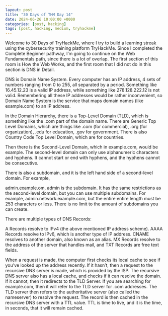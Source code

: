 ```yaml
---
layout: post
title: "30 Days of THM Day 14"
date: 2024-06-26 10:00:00 +0000
categories: [post, hacking]
tags: [post, hacking, medium, tryhackme]
---
```


Welcome to 30 Days of TryHackMe, where I try to build a learning streak using the cybersecurity training platform TryHackMe. Since I completed the Complete Beginner pathway, I’m going to continue on the Web Fundamentals path, since there is a lot of overlap. The first section of this room is How the Web Works, and the first room that I did not do in this section is DNS in Detail.



DNS is Domain Name System. Every computer has an IP address, 4 sets of numbers ranging from 0 to 255, all separated by a period. Something like 16.45.12.23 is a valid IP address, while something like 278.128.222.12 is not valid. Remembering all these IP addresses would be rather inconvenient, so Domain Name System is the service that maps domain names (like example.com) to an IP address.

In the Domain Hierarchy, there is a Top-Level Domain (TLD), which is something like the .com part of the domain name. There are Generic Top Level Domains, which are things like .com (for commercial), .org (for organization), .edu for education, .gov for government. There is also Country Code Top Level Domain, which are for countries.

Then there is the Second-Level Domain, which in example.com, would be example. The second-level domain can only use alphanumeric characters and hyphens. It cannot start or end with hyphens, and the hyphens cannot be consecutive.

There is also a subdomain, and it is the left hand side of a second-level domain. For example,

admin.example.om, admin is the subdomain. It has the same restrictions as the second-level domain, but you can use multiple subdomains. For example, admin.network.example.com, but the entire entire length must be 253 characters or less. There is no limit to the amount of subdomains you can create.

There are multiple types of DNS Records:

A Records resolve to IPv4 (the above mentioned IP address scheme). AAAA Records resolve to IPv6, which is another type of IP address. CNAME resolves to another domain, also known as an alias. MX Records resolve to the address of the server that handles mail, and TXT Records are free text fields.

When a request is made, the computer first checks its local cache to see if you’ve looked up the address recently. If it hasn’t, then a request to the recursive DNS server is made, which is provided by the ISP. The recursive DNS server also has a local cache, and checks if it can resolve the domain. If it cannot, then it redirects to the TLD Server. If you are searching for example.com, then it will refer to the TLD server for .com addresses. The TLD server then refers to the authoritative server (also called the nameserver) to resolve the request. The record is then cached in the recursive DNS server with a TTL value. TTL is time to live, and it is the time, in seconds, that it will remain cached.

